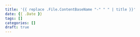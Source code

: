 ```yaml
---
title: '{{ replace .File.ContentBaseName "-" " " | title }}'
date: {{ .Date }}
tags: []
categories: []
draft: true
---
```

